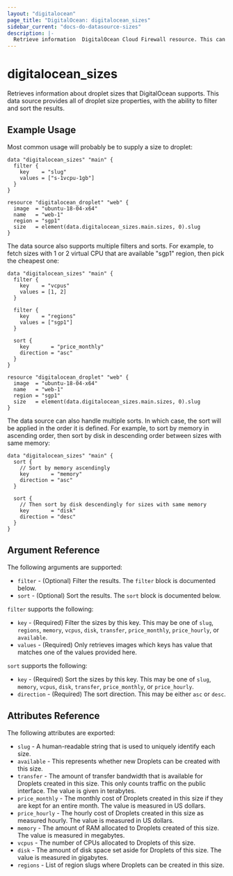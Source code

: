 ```yaml
---
layout: "digitalocean"
page_title: "DigitalOcean: digitalocean_sizes"
sidebar_current: "docs-do-datasource-sizes"
description: |-
  Retrieve information  DigitalOcean Cloud Firewall resource. This can be used to create, modify, and delete Firewalls.
---
```


# digitalocean_sizes

Retrieves information about droplet sizes that DigitalOcean supports. This data source provides all of droplet size properties, with the ability to filter and sort the results.

## Example Usage

Most common usage will probably be to supply a size to droplet:

```hcl
data "digitalocean_sizes" "main" {
  filter {
    key    = "slug"
    values = ["s-1vcpu-1gb"]
  }
}

resource "digitalocean_droplet" "web" {
  image  = "ubuntu-18-04-x64"
  name   = "web-1"
  region = "sgp1"
  size   = element(data.digitalocean_sizes.main.sizes, 0).slug
}
```

The data source also supports multiple filters and sorts. For example, to fetch sizes with 1 or 2 virtual CPU that are available "sgp1" region, then pick the cheapest one:

```hcl
data "digitalocean_sizes" "main" {
  filter {
    key    = "vcpus"
    values = [1, 2]
  }

  filter {
    key    = "regions"
    values = ["sgp1"]
  }

  sort {
    key       = "price_monthly"
    direction = "asc"
  }
}

resource "digitalocean_droplet" "web" {
  image  = "ubuntu-18-04-x64"
  name   = "web-1"
  region = "sgp1"
  size   = element(data.digitalocean_sizes.main.sizes, 0).slug
}
```

The data source can also handle multiple sorts. In which case, the sort will be applied in the order it is defined. For example, to sort by memory in ascending order, then sort by disk in descending order between sizes with same memory:

```hcl
data "digitalocean_sizes" "main" {
  sort {
    // Sort by memory ascendingly
    key       = "memory"
    direction = "asc"
  }

  sort {
    // Then sort by disk descendingly for sizes with same memory
    key       = "disk"
    direction = "desc"
  }
}
```

## Argument Reference

The following arguments are supported:

* `filter` - (Optional) Filter the results.
  The `filter` block is documented below.
* `sort` - (Optional) Sort the results.
  The `sort` block is documented below.

`filter` supports the following:

* `key` - (Required) Filter the sizes by this key. This may be one of `slug`,
  `regions`, `memory`, `vcpus`, `disk`, `transfer`, `price_monthly`,
  `price_hourly`, or `available`.
* `values` - (Required) Only retrieves images which keys has value that matches
  one of the values provided here.

`sort` supports the following:

* `key` - (Required) Sort the sizes by this key. This may be one of `slug`,
  `memory`, `vcpus`, `disk`, `transfer`, `price_monthly`, or `price_hourly`.
* `direction` - (Required) The sort direction. This may be either `asc` or `desc`.


## Attributes Reference

The following attributes are exported:

* `slug` - A human-readable string that is used to uniquely identify each size.
* `available` - This represents whether new Droplets can be created with this size.
* `transfer` - The amount of transfer bandwidth that is available for Droplets created in this size. This only counts traffic on the public interface. The value is given in terabytes.
* `price_monthly` - The monthly cost of Droplets created in this size if they are kept for an entire month. The value is measured in US dollars.
* `price_hourly` - The hourly cost of Droplets created in this size as measured hourly. The value is measured in US dollars.
* `memory` - The amount of RAM allocated to Droplets created of this size. The value is measured in megabytes.
* `vcpus` - The number of CPUs allocated to Droplets of this size.
* `disk` - The amount of disk space set aside for Droplets of this size. The value is measured in gigabytes.
* `regions` - List of region slugs where Droplets can be created in this size.

